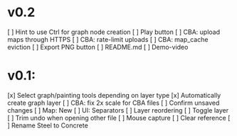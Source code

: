 # v0.2
[ ] Hint to use Ctrl for graph node creation
[ ] Play button
	[ ] CBA: upload maps through HTTPS
	[ ] CBA: rate-limit uploads
	[ ] CBA: map_cache eviction
[ ] Export PNG button
[ ] README.md
[ ] Demo-video

# v0.1:
[x] Select graph/painting tools depending on layer type
[x] Automatically create graph layer
[ ] CBA: fix 2x scale for CBA files 
[ ] Confirm unsaved changes
[ ] Map: New
[ ] UI: Separators
[ ] Layer reordering
[ ] Toggle layer
[ ] Trim undo when opening other file
[ ] Mouse capture
[ ] Clear reference
[ ] Rename Steel to Concrete
